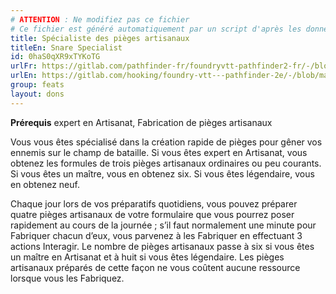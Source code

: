 ```yaml
---
# ATTENTION : Ne modifiez pas ce fichier
# Ce fichier est généré automatiquement par un script d'après les données du module Foundry VTT officiel et de sa traduction
title: Spécialiste des pièges artisanaux
titleEn: Snare Specialist
id: 0haS0qXR9xTYKoTG
urlFr: https://gitlab.com/pathfinder-fr/foundryvtt-pathfinder2-fr/-/blob/master/data/feats/0haS0qXR9xTYKoTG.htm
urlEn: https://gitlab.com/hooking/foundry-vtt---pathfinder-2e/-/blob/master/packs/data/feats.db/snare-specialist.json
group: feats
layout: dons
---
```

**Prérequis** expert en Artisanat, <a class="entity-link" data-pack="pf2e.feats-srd" data-id="DMetdzt1VJL2Y62i" draggable="true">Fabrication de pièges artisanaux</a>

Vous vous êtes spécialisé dans la création rapide de pièges pour gêner vos ennemis sur le champ de bataille. Si vous êtes expert en Artisanat, vous obtenez les formules de trois pièges artisanaux ordinaires ou peu courants. Si vous êtes un maître, vous en obtenez six. Si vous êtes légendaire, vous en obtenez neuf.

Chaque jour lors de vos préparatifs quotidiens, vous pouvez préparer quatre pièges artisanaux de votre formulaire que vous pourrez poser rapidement au cours de la journée ; s’il faut normalement une minute pour <a class="entity-link" data-pack="pf2e.actionspf2e" data-id="rmwa3OyhTZ2i2AHl" draggable="true">Fabriquer</a> chacun d’eux, vous parvenez à les Fabriquer en effectuant 3 actions Interagir. Le nombre de pièges artisanaux passe à six si vous êtes un maître en Artisanat et à huit si vous êtes légendaire. Les pièges artisanaux préparés de cette façon ne vous coûtent aucune ressource lorsque vous les Fabriquez.


